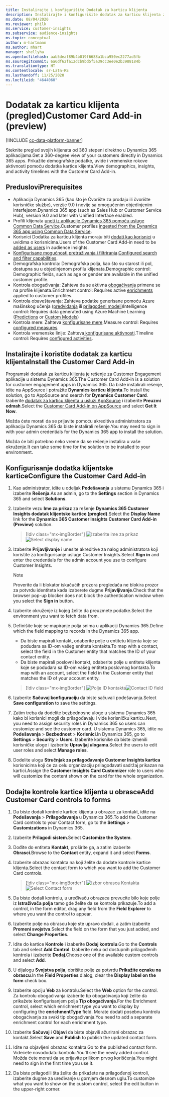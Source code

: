 ```yaml
---
title: Instalirajte i konfigurišite Dodatak za karticu klijenta
description: Instalirajte i konfigurišite dodatak za karticu klijenta za Dynamics 365 Customer Insights.
ms.date: 08/04/2020
ms.reviewer: philk
ms.service: customer-insights
ms.subservice: audience-insights
ms.topic: conceptual
author: m-hartmann
ms.author: mhart
manager: shellyha
ms.openlocfilehash: aab5deaf89b4b019f6688a1bca950ec2277ad5fb
ms.sourcegitcommit: 6a6df62fa12dcb9bd5f5a39cc3ee0e2b3988184b
ms.translationtype: HT
ms.contentlocale: sr-Latn-RS
ms.lasthandoff: 11/25/2020
ms.locfileid: "4644060"
---
```

# <a name="customer-card-add-in-preview"></a><span data-ttu-id="94438-103">Dodatak za karticu klijenta (pregled)</span><span class="sxs-lookup"><span data-stu-id="94438-103">Customer Card Add-in (preview)</span></span>

[!INCLUDE [cc-data-platform-banner](../includes/cc-data-platform-banner.md)]

<span data-ttu-id="94438-104">Steknite pregled svojih klijenata od 360 stepeni direktno u Dynamics 365 aplikacijama.</span><span class="sxs-lookup"><span data-stu-id="94438-104">Get a 360-degree view of your customers directly in Dynamics 365 apps.</span></span> <span data-ttu-id="94438-105">Prikažite demografske podatke, uvide i vremenske rokove aktivnosti pomoću dodatka kartice klijenta.</span><span class="sxs-lookup"><span data-stu-id="94438-105">View demographics, insights, and activity timelines with the Customer Card Add-in.</span></span>

## <a name="prerequisites"></a><span data-ttu-id="94438-106">Preduslovi</span><span class="sxs-lookup"><span data-stu-id="94438-106">Prerequisites</span></span>

- <span data-ttu-id="94438-107">Aplikacija Dynamics 365 (kao što je Čvorište za prodaju ili čvorište korisničke službe), verzije 9.0 i novije sa omogućenim objedinjenim interfejsom.</span><span class="sxs-lookup"><span data-stu-id="94438-107">Dynamics 365 app (such as Sales Hub or Customer Service Hub), version 9.0 and later with Unified Interface enabled.</span></span>
- <span data-ttu-id="94438-108">Profili klijenata [uneti iz aplikacije Dynamics 365 pomoću usluge Common Data Service](connect-power-query.md).</span><span class="sxs-lookup"><span data-stu-id="94438-108">Customer profiles [ingested from the Dynamics 365 app using Common Data Service](connect-power-query.md).</span></span>
- <span data-ttu-id="94438-109">Korisnici Dodatka za karticu klijenta moraju biti [dodati kao korisnici](permissions.md) u uvidima o korisnicima.</span><span class="sxs-lookup"><span data-stu-id="94438-109">Users of the Customer Card Add-in need to be [added as users](permissions.md) in audience insights.</span></span>
- <span data-ttu-id="94438-110">[Konfigurisane mogućnosti pretraživanja i filtriranja](search-filter-index.md).</span><span class="sxs-lookup"><span data-stu-id="94438-110">[Configured search and filter capabilities](search-filter-index.md).</span></span>
- <span data-ttu-id="94438-111">Demografska kontrola: Demografska polja, kao što su starost ili pol, dostupna su u objedinjenom profilu klijenata.</span><span class="sxs-lookup"><span data-stu-id="94438-111">Demographic control: Demographic fields, such as age or gender are available in the unified customer profile.</span></span>
- <span data-ttu-id="94438-112">Kontrola obogaćivanja: Zahteva da se aktivna [obogaćivanja](enrichment-hub.md) primene se na profile klijenata.</span><span class="sxs-lookup"><span data-stu-id="94438-112">Enrichment control: Requires active [enrichments](enrichment-hub.md) applied to customer profiles.</span></span>
- <span data-ttu-id="94438-113">Kontrola obaveštavanja: Zahteva podatke generisane pomoću Azure mašinskog učenja ([predviđanja](predictions.md) ili [prilagođeni modeli](custom-models.md))</span><span class="sxs-lookup"><span data-stu-id="94438-113">Intelligence control: Requires data generated using Azure Machine Learning ([Predictions](predictions.md) or [Custom Models](custom-models.md))</span></span>
- <span data-ttu-id="94438-114">Kontrola mere: Zahteva [konfigurisane mere](measures.md).</span><span class="sxs-lookup"><span data-stu-id="94438-114">Measure control: Requires [configured measures](measures.md).</span></span>
- <span data-ttu-id="94438-115">Kontrola vremenske linije: Zahteva[ konfigurisane aktivnosti](activities.md).</span><span class="sxs-lookup"><span data-stu-id="94438-115">Timeline control: Requires [configured activities](activities.md).</span></span>

## <a name="install-the-customer-card-add-in"></a><span data-ttu-id="94438-116">Instalirajte i koristite dodatak za karticu klijenta</span><span class="sxs-lookup"><span data-stu-id="94438-116">Install the Customer Card Add-in</span></span>

<span data-ttu-id="94438-117">Programski dodatak za karticu klijenta je rešenje za Customer Engagement aplikacije u sistemu Dynamics 365.</span><span class="sxs-lookup"><span data-stu-id="94438-117">The Customer Card Add-in is a solution for customer engagement apps in Dynamics 365.</span></span> <span data-ttu-id="94438-118">Da biste instalirali rešenje, idite na AppSource i potražite **Dynamics karticu klijenta**.</span><span class="sxs-lookup"><span data-stu-id="94438-118">To install the solution, go to AppSource and search for **Dynamics Customer Card**.</span></span> <span data-ttu-id="94438-119">Izaberite [dodatak za karticu klijenta u usluzi AppSource](https://appsource.microsoft.com/product/dynamics-365/mscrm.dynamics_365_customer_insights_customer_card_addin?tab=Overview) i izaberite **Preuzmi odmah**.</span><span class="sxs-lookup"><span data-stu-id="94438-119">Select the [Customer Card Add-in on AppSource](https://appsource.microsoft.com/product/dynamics-365/mscrm.dynamics_365_customer_insights_customer_card_addin?tab=Overview) and select **Get It Now**.</span></span>

<span data-ttu-id="94438-120">Možda ćete morati da se prijavite pomoću akreditiva administratora za aplikaciju Dynamics 365 da biste instalirali rešenje.</span><span class="sxs-lookup"><span data-stu-id="94438-120">You may need to sign in with your admin credentials for the Dynamics 365 app to install the solution.</span></span>

<span data-ttu-id="94438-121">Možda će biti potrebno neko vreme da se rešenje instalira u vaše okruženje.</span><span class="sxs-lookup"><span data-stu-id="94438-121">It can take some time for the solution to be installed to your environment.</span></span>

## <a name="configure-the-customer-card-add-in"></a><span data-ttu-id="94438-122">Konfigurisanje dodatka klijentske kartice</span><span class="sxs-lookup"><span data-stu-id="94438-122">Configure the Customer Card Add-in</span></span>

1. <span data-ttu-id="94438-123">Kao administrator, idite u odeljak **Podešavanja** u sistemu Dynamics 365 i izaberite **Rešenja**.</span><span class="sxs-lookup"><span data-stu-id="94438-123">As an admin, go to the **Settings** section in Dynamics 365 and select **Solutions**.</span></span>

1. <span data-ttu-id="94438-124">Izaberite vezu **Ime za prikaz** za rešenje **Dynamics 365 Customer Insights dodatak klijentske kartice (pregled)**.</span><span class="sxs-lookup"><span data-stu-id="94438-124">Select the **Display Name** link for the **Dynamics 365 Customer Insights Customer Card Add-in (Preview)** solution.</span></span>

   > [!div class="mx-imgBorder"]
   > <span data-ttu-id="94438-125">![Izaberite ime za prikaz](media/select-display-name.png "Izaberite ime za prikaz")</span><span class="sxs-lookup"><span data-stu-id="94438-125">![Select display name](media/select-display-name.png "Select display name")</span></span>

1. <span data-ttu-id="94438-126">Izaberite **Prijavljivanje** i unesite akreditive za nalog administratora koji koristite za konfigurisanje usluge Customer Insights.</span><span class="sxs-lookup"><span data-stu-id="94438-126">Select **Sign in** and enter the credentials for the admin account you use to configure Customer Insights.</span></span>

   > [!NOTE]
   > <span data-ttu-id="94438-127">Proverite da li blokator iskačućih prozora pregledača ne blokira prozor za potvrdu identiteta kada izaberete dugme **Prijavljivanje**.</span><span class="sxs-lookup"><span data-stu-id="94438-127">Check that the browser pop-up blocker does not block the authentication window when you select the **Sign in** button.</span></span>

1. <span data-ttu-id="94438-128">Izaberite okruženje iz kojeg želite da preuzmete podatke.</span><span class="sxs-lookup"><span data-stu-id="94438-128">Select the environment you want to fetch data from.</span></span>

1. <span data-ttu-id="94438-129">Definišite koje se mapiranje polja snima u aplikaciji Dynamics 365.</span><span class="sxs-lookup"><span data-stu-id="94438-129">Define which the field mapping to records in the Dynamics 365 app.</span></span>
   - <span data-ttu-id="94438-130">Da biste mapirali kontakt, odaberite polje u entitetu klijenta koje se podudara sa ID-om vašeg entiteta kontakta.</span><span class="sxs-lookup"><span data-stu-id="94438-130">To map with a contact, select the field in the Customer entity that matches the ID of your contact entity.</span></span>
   - <span data-ttu-id="94438-131">Da biste mapirali poslovni kontakt, odaberite polje u entitetu klijenta koje se podudara sa ID-om vašeg entiteta poslovnog kontakta.</span><span class="sxs-lookup"><span data-stu-id="94438-131">To map with an account, select the field in the Customer entity that matches the ID of your account entity.</span></span>

   > [!div class="mx-imgBorder"]
   > <span data-ttu-id="94438-132">![Polje ID kontakta](media/contact-id-field.png "Polje ID kontakta")</span><span class="sxs-lookup"><span data-stu-id="94438-132">![Contact ID field](media/contact-id-field.png "Contact ID field")</span></span>

1. <span data-ttu-id="94438-133">Izaberite **Sačuvaj konfiguraciju** da biste sačuvali podešavanja.</span><span class="sxs-lookup"><span data-stu-id="94438-133">Select **Save configuration** to save the settings.</span></span>

1. <span data-ttu-id="94438-134">Zatim treba da dodelite bezbednosne uloge u sistemu Dynamics 365 kako bi korisnici mogli da prilagođavaju i vide korisničku karticu.</span><span class="sxs-lookup"><span data-stu-id="94438-134">Next, you need to assign security roles in Dynamics 365 so users can customize and see the customer card.</span></span> <span data-ttu-id="94438-135">U sistemu Dynamics 365, idite na **Podešavanja** > **Bezbednost** > **Korisnici**.</span><span class="sxs-lookup"><span data-stu-id="94438-135">In Dynamics 365, go to **Settings** > **Security** > **Users**.</span></span> <span data-ttu-id="94438-136">Izaberite korisnike da biste izmenili korisničke uloge i izaberite **Upravljaj ulogama**.</span><span class="sxs-lookup"><span data-stu-id="94438-136">Select the users to edit user roles and select **Manage roles**.</span></span>

1. <span data-ttu-id="94438-137">Dodelite ulogu **Stručnjak za prilagođavanje Customer Insights kartica** korisnicima koji će za celu organizaciju prilagođavati sadržaj prikazan na kartici.</span><span class="sxs-lookup"><span data-stu-id="94438-137">Assign the **Customer Insights Card Customizer** role to users who will customize the content shown on the card for the whole organization.</span></span>

## <a name="add-customer-card-controls-to-forms"></a><span data-ttu-id="94438-138">Dodajte kontrole kartice klijenta u obrasce</span><span class="sxs-lookup"><span data-stu-id="94438-138">Add Customer Card controls to forms</span></span>
  
1. <span data-ttu-id="94438-139">Da biste dodali kontrole kartice klijenta u obrazac za kontakt, idite na **Podešavanja** > **Prilagođavanja** u Dynamics 365.</span><span class="sxs-lookup"><span data-stu-id="94438-139">To add the Customer Card controls to your Contact form, go to the **Settings** > **Customizations** in Dynamics 365.</span></span>

1. <span data-ttu-id="94438-140">Izaberite **Prilagodi sistem**.</span><span class="sxs-lookup"><span data-stu-id="94438-140">Select **Customize the System**.</span></span>

1. <span data-ttu-id="94438-141">Dođite do entiteta **Kontakt**, proširite ga, a zatim izaberite **Obrasci**.</span><span class="sxs-lookup"><span data-stu-id="94438-141">Browse to the **Contact** entity, expand it and select **Forms**.</span></span>

1. <span data-ttu-id="94438-142">Izaberite obrazac kontakta na koji želite da dodate kontrole kartice klijenta.</span><span class="sxs-lookup"><span data-stu-id="94438-142">Select the contact form to which you want to add the Customer Card controls.</span></span>

    > [!div class="mx-imgBorder"]
    > <span data-ttu-id="94438-143">![Izbor obrasca Kontakta](media/contact-active-forms.png "Izbor obrasca Kontakta")</span><span class="sxs-lookup"><span data-stu-id="94438-143">![Select Contact form](media/contact-active-forms.png "Select Contact form")</span></span>

1. <span data-ttu-id="94438-144">Da biste dodali kontrolu, u uređivaču obrazaca prevucite bilo koje polje iz **Istraživača polja** tamo gde želite da se kontrola prikazuje.</span><span class="sxs-lookup"><span data-stu-id="94438-144">To add a control, in the form editor, drag any field from the **Field Explorer** to where you want the control to appear.</span></span>

1. <span data-ttu-id="94438-145">Izaberite polje na obrascu koje ste upravo dodali, a zatim izaberite **Promeni svojstva**.</span><span class="sxs-lookup"><span data-stu-id="94438-145">Select the field on the form that you just added, and select **Change Properties**.</span></span>

1. <span data-ttu-id="94438-146">Idite do kartice **Kontrole** i izaberite **Dodaj kontrolu**.</span><span class="sxs-lookup"><span data-stu-id="94438-146">Go to the **Controls** tab and select **Add Control**.</span></span> <span data-ttu-id="94438-147">Izaberite neku od dostupnih prilagođenih kontrola i izaberite **Dodaj**.</span><span class="sxs-lookup"><span data-stu-id="94438-147">Choose one of the available custom controls and select **Add**.</span></span>

1. <span data-ttu-id="94438-148">U dijalogu **Svojstva polja**, obrišite polje za potvrdu **Prikažite oznaku na obrascu**.</span><span class="sxs-lookup"><span data-stu-id="94438-148">In the **Field Properties** dialog, clear the **Display label on the form** check box.</span></span>

1. <span data-ttu-id="94438-149">Izaberite opciju **Veb** za kontrolu.</span><span class="sxs-lookup"><span data-stu-id="94438-149">Select the **Web** option for the control.</span></span> <span data-ttu-id="94438-150">Za kontrolu obogaćivanja izaberite tip obogaćivanja koji želite da prikažete konfigurisanjem polja **Tip obogaćivanja**.</span><span class="sxs-lookup"><span data-stu-id="94438-150">For the Enrichment control, select which enrichment type you want to display by configuring the **enrichmentType** field.</span></span> <span data-ttu-id="94438-151">Morate dodati posebnu kontrolu obogaćivanja za svaki tip obogaćivanja.</span><span class="sxs-lookup"><span data-stu-id="94438-151">You need to add a separate enrichment control for each enrichment type.</span></span>

1. <span data-ttu-id="94438-152">Izaberite **Sačuvaj** i **Objavi** da biste objavili ažurirani obrazac za kontakt.</span><span class="sxs-lookup"><span data-stu-id="94438-152">Select **Save** and **Publish** to publish the updated contact form.</span></span>

1. <span data-ttu-id="94438-153">Idite na objavljeni obrazac kontakta.</span><span class="sxs-lookup"><span data-stu-id="94438-153">Go to the published contact form.</span></span> <span data-ttu-id="94438-154">Videćete novododatu kontrolu.</span><span class="sxs-lookup"><span data-stu-id="94438-154">You'll see the newly added control.</span></span> <span data-ttu-id="94438-155">Možda ćete morati da se prijavite prilikom prvog korišćenja.</span><span class="sxs-lookup"><span data-stu-id="94438-155">You might need to sign in the first time you use it.</span></span>

1. <span data-ttu-id="94438-156">Da biste prilagodili šta želite da prikažete na prilagođenoj kontroli, izaberite dugme za uređivanje u gornjem desnom uglu.</span><span class="sxs-lookup"><span data-stu-id="94438-156">To customize what you want to show on the custom control, select the edit button in the upper-right corner.</span></span>
